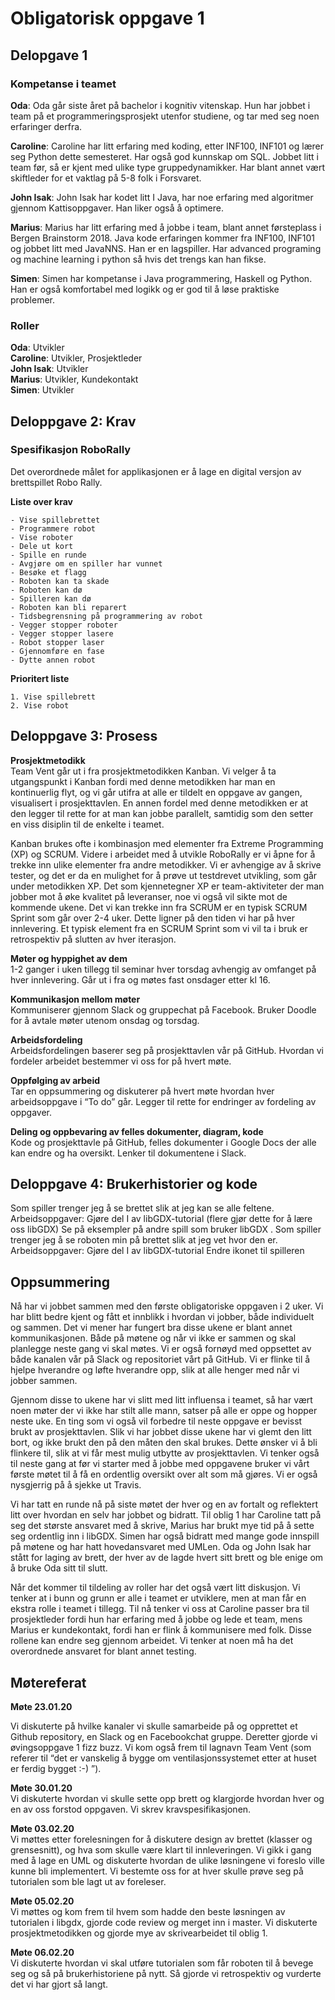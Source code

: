 # Obligatorisk oppgave 1

## Delopgave 1

### Kompetanse i teamet
**Oda**: Oda går siste året på bachelor i kognitiv vitenskap. Hun har jobbet i team på et programmeringsprosjekt utenfor studiene, og tar med seg noen erfaringer derfra.

**Caroline**: Caroline har litt erfaring med koding, etter INF100, INF101 og lærer seg Python dette semesteret. Har også god kunnskap om SQL. Jobbet litt i team før, så er kjent med ulike type gruppedynamikker. Har blant annet vært skiftleder for et vaktlag på 5-8 folk i Forsvaret. 

**John Isak**: John Isak har kodet litt I Java, har noe erfaring med algoritmer gjennom Kattisoppgaver. Han liker også å optimere.

**Marius**: Marius har litt erfaring med å jobbe i team, blant annet førsteplass i Bergen Brainstorm 2018. Java kode erfaringen kommer fra INF100, INF101 og jobbet litt med JavaNNS. Han er en lagspiller. Har advanced programing og machine learning i python så hvis det trengs kan han fikse.

**Simen**: Simen har kompetanse i Java programmering, Haskell og Python. Han er også komfortabel med logikk og er god til å løse praktiske problemer.

### Roller
**Oda**: Utvikler   
**Caroline**: Utvikler, Prosjektleder  
**John Isak**: Utvikler     
**Marius**: Utvikler, Kundekontakt  
**Simen**: Utvikler

## Deloppgave 2: Krav 

### Spesifikasjon RoboRally

Det overordnede målet for applikasjonen er å lage en digital versjon av brettspillet Robo Rally. 

**Liste over krav**   

	- Vise spillebrettet
	- Programmere robot
	- Vise roboter
	- Dele ut kort
	- Spille en runde
	- Avgjøre om en spiller har vunnet
	- Besøke et flagg
	- Roboten kan ta skade
	- Roboten kan dø
	- Spilleren kan dø
	- Roboten kan bli reparert
	- Tidsbegrensning på programmering av robot
	- Vegger stopper roboter
	- Vegger stopper lasere
	- Robot stopper laser
	- Gjennomføre en fase
	- Dytte annen robot

**Prioritert liste** 

	1. Vise spillebrett
	2. Vise robot

## Deloppgave 3: Prosess

**Prosjektmetodikk**  
Team Vent går ut i fra prosjektmetodikken Kanban. Vi velger å ta utgangspunkt i Kanban fordi med denne metodikken har man en kontinuerlig flyt, og vi går utifra at alle er tildelt en oppgave av gangen, visualisert i prosjekttavlen. En annen fordel med denne metodikken er at den legger til rette for at man kan jobbe parallelt, samtidig som den setter en viss disiplin til de enkelte i teamet. 

Kanban brukes ofte i kombinasjon med elementer fra Extreme Programming (XP) og SCRUM. Videre i arbeidet med å utvikle RoboRally er vi åpne for å trekke inn ulike elementer fra andre metodikker. Vi er avhengige av å skrive tester, og det er da en mulighet for å prøve ut testdrevet utvikling, som går under metodikken XP. Det som kjennetegner XP er team-aktiviteter der man jobber mot å øke kvalitet på leveranser, noe vi også vil sikte mot de kommende ukene. Det vi kan trekke inn fra SCRUM er en typisk SCRUM Sprint som går over 2-4 uker. Dette ligner på den tiden vi har på hver innlevering. Et typisk element fra en SCRUM Sprint som vi vil ta i bruk er retrospektiv på slutten av hver iterasjon.

**Møter og hyppighet av dem**  
1-2 ganger i uken tillegg til seminar hver torsdag avhengig av omfanget på hver innlevering.
Går ut i fra og møtes fast onsdager etter kl 16.

**Kommunikasjon mellom møter**  
Kommuniserer gjennom Slack og gruppechat på Facebook. Bruker Doodle for å avtale møter utenom onsdag og torsdag.

**Arbeidsfordeling**  
Arbeidsfordelingen baserer seg på prosjekttavlen vår på GitHub.
Hvordan vi fordeler arbeidet bestemmer vi oss for på hvert møte.

**Oppfølging av arbeid**  
Tar en oppsummering og diskuterer på hvert møte hvordan hver arbeidsoppgave i “To do” går. Legger til rette for endringer av fordeling av oppgaver.

**Deling og oppbevaring av felles dokumenter, diagram, kode**  
Kode og prosjekttavle på GitHub, felles dokumenter i Google Docs der alle kan endre og ha oversikt. Lenker til dokumentene i Slack. 

## Deloppgave 4: Brukerhistorier og kode

Som spiller trenger jeg å se brettet slik at jeg kan se alle feltene.
Arbeidsoppgaver:
Gjøre del I av libGDX-tutorial (flere gjør dette for å lære oss libGDX)
Se på eksempler på andre spill som bruker libGDX
.
Som spiller trenger jeg å se roboten min på brettet slik at jeg vet hvor den er.
Arbeidsoppgaver: 
Gjøre del I av libGDX-tutorial
Endre ikonet til spilleren

## Oppsummering

Nå har vi jobbet sammen med den første obligatoriske oppgaven i 2 uker. Vi har blitt bedre kjent og fått et innblikk i hvordan vi jobber, både individuelt og sammen. Det vi mener har fungert bra disse ukene er blant annet kommunikasjonen. Både på møtene og når vi ikke er sammen og skal planlegge neste gang vi skal møtes. Vi er også fornøyd med oppsettet av både kanalen vår på Slack og repositoriet vårt på GitHub. Vi er flinke til å hjelpe hverandre og løfte hverandre opp, slik at alle henger med når vi jobber sammen. 

Gjennom disse to ukene har vi slitt med litt influensa i teamet, så har vært noen møter der vi ikke har stilt alle mann, satser på alle er oppe og hopper neste uke. En ting som vi også vil forbedre til neste oppgave er bevisst brukt av prosjekttavlen. Slik vi har jobbet disse ukene har vi glemt den litt bort, og ikke brukt den på den måten den skal brukes. Dette ønsker vi å bli flinkere til, slik at vi får mest mulig utbytte av prosjekttavlen. Vi tenker også til neste gang at før vi starter med å jobbe med oppgavene bruker vi vårt første møtet til å få en ordentlig oversikt over alt som må gjøres. Vi er også nysgjerrig på å sjekke ut Travis. 

Vi har tatt en runde nå på siste møtet der hver og en av fortalt og reflektert litt over hvordan en selv har jobbet og bidratt. Til oblig 1 har Caroline tatt på seg det største ansvaret med å skrive, Marius har brukt mye tid på å sette seg ordentlig inn i libGDX. Simen har også bidratt med mange gode innspill på møtene og har hatt hovedansvaret med UMLen. Oda og John Isak har stått for laging av brett, der hver av de lagde hvert sitt brett og ble enige om å bruke Oda sitt til slutt. 

Når det kommer til tildeling av roller har det også vært litt diskusjon. Vi tenker at i bunn og grunn er alle i teamet er utviklere, men at man får en ekstra rolle i teamet i tillegg. Til nå tenker vi oss at Caroline passer bra til prosjektleder fordi hun har erfaring med å jobbe og lede et team, mens Marius er kundekontakt, fordi han er flink å kommunisere med folk.  Disse rollene kan endre seg gjennom arbeidet. Vi tenker at noen må ha det overordnede ansvaret for blant annet testing. 

## Møtereferat

**Møte 23.01.20**

Vi diskuterte på hvilke kanaler vi skulle samarbeide på og opprettet et Github repository, en Slack og en Facebookchat gruppe. Deretter gjorde vi øvingsoppgave 1 fizz buzz. Vi kom også frem til lagnavn Team Vent (som referer til “det er vanskelig å bygge om ventilasjonssystemet etter at huset er ferdig bygget :-) ”).

**Møte 30.01.20**  
Vi diskuterte hvordan vi skulle sette opp brett og klargjorde hvordan hver og en av oss forstod oppgaven. Vi skrev kravspesifikasjonen. 

**Møte 03.02.20**  
Vi møttes etter forelesningen for å diskutere design av brettet (klasser og grensesnitt), og hva som skulle være klart til innleveringen. Vi gikk i gang med å lage en UML og diskuterte hvordan de ulike løsningene vi foreslo ville kunne bli implementert. Vi bestemte oss for at hver skulle prøve seg på tutorialen som ble lagt ut av foreleser.

**Møte 05.02.20**  
Vi møttes og kom frem til hvem som hadde den beste løsningen av tutorialen i libgdx, gjorde code review og merget inn i master. Vi diskuterte prosjektmetodikken og gjorde mye av skrivearbeidet til oblig 1.

**Møte 06.02.20**  
Vi diskuterte hvordan vi skal utføre tutorialen som får roboten til å bevege seg og så på brukerhistoriene på nytt. Så gjorde vi retrospektiv og vurderte det vi har gjort så langt.
